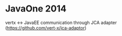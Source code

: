 JavaOne 2014
=================

vertx <-> JavaEE communication through JCA adapter (https://github.com/vert-x/jca-adaptor)